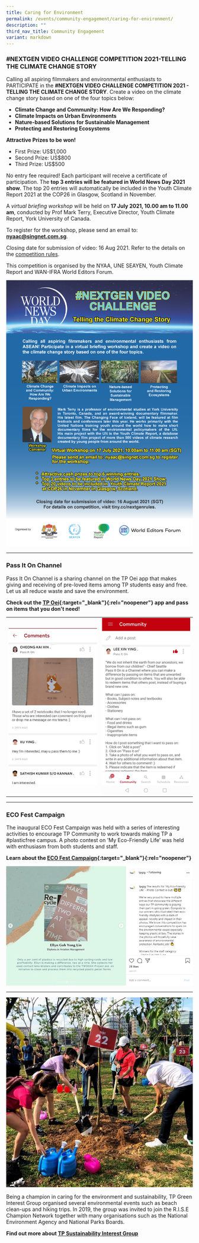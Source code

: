 ```yaml
---
title: Caring for Environment
permalink: /events/community-engagement/caring-for-environment/
description: ""
third_nav_title: Community Engagement
variant: markdown
---
```

### #NEXTGEN VIDEO CHALLENGE COMPETITION 2021-TELLING THE CLIMATE CHANGE STORY ###
Calling all aspiring filmmakers and environmental enthusiasts to PARTICIPATE in the **#NEXTGEN VIDEO CHALLENGE COMPETITION 2021 - TELLING THE CLIMATE CHANGE STORY**. Create a video  on the climate change story based on one of the four topics below:
* **Climate Change and Community: How Are We Responding?**
* **Climate Impacts on Urban Environments**
* **Nature-based Solutions for Sustainable Management**
* **Protecting and Restoring Ecosystems**

**Attractive Prizes to be won!**
* First Prize: US$1,000
* Second Prize: US$800
* Third Prize: US$500

No entry fee required! Each participant will receive a certificate of participation. The **top 3 entries will be featured in World News Day 2021 show**. The top 20 entries will automatically be included in the Youth Climate Report 2021 at the COP26 in Glasgow, Scotland in November.

A *virtual briefing workshop* will be held on **17 July 2021, 10.00 am to 11.00 am**, conducted by Prof Mark Terry, Executive Director, Youth Climate Report, York University of Canada.

To register for the workshop, please send an email to: **[nyaac@singnet.com.sg](mailto:nyaac@singnet.com.sg)**.

Closing date for submission of video: 16 Aug 2021. Refer to the details on the [competition rules](/files/BeCaring-EnvirCompetition%20Rules.pdf).

This competition is organised by the NYAA, UNE SEAYEN, Youth Climate Report and WAN-IFRA World Editors Forum.

![NEXTGEN VIDEO CHALLENGE COMPETITION 2021](/images/BeCaring-EnvirWNDVideoCompetition.png)

---
### Pass It On Channel ###
Pass It On Channel is a sharing channel on the TP Oei app that makes giving and receiving of pre-loved items among TP students easy and free. Let us all reduce waste and save the environment.

**Check out the [TP Oei](https://www.tp.edu.sg/life-at-tp/tp-students-digital-access-it-matters/students-it-needs.html#tpoei){:target="_blank"}{:rel="noopener"} app and pass on items that you don't need!**

<table>
    <tbody><tr>
        <td style="width:50%"><img src="/images/BeCaring-Env-PassItOn11.jpg" style="display:block;margin-left:auto;margin-right:auto;" alt="Care for Environment">       
        </td>
        <td style="width:50%"><img src="/images/BeCaring-Env-PassItOn2.png" style="display:block;margin-left:auto;margin-right:auto;" alt="Care for Environment2">       
        </td>
    </tr>
</tbody></table>

---

### ECO Fest Campaign ###
The inaugural ECO Fest Campaign was held with a series of interesting activities to encourage TP Community to work towards making TP a #plasticfree campus. A photo contest on 'My Eco-Friendly Life’ was held with enthusiasm from both students and staff.

**Learn about the [ECO Fest Campaign](https://www.instagram.com/p/CCm7zaGHYBL){:target="_blank"}{:rel="noopener"}**

![ECO Fest Campaign](/images/EcoFest4.JPG)

---

![TP Green Interest Group](/images/BeCaring-green_interest_grp1.jpg)

Being a champion in caring for the environment and sustainability, TP Green Interest Group organised several environmental events such as beach clean-ups and hiking trips. In 2019, the group was invited to join the R.I.S.E Champion Network together with many organisations such as the National Environment Agency and National Parks Boards.

**Find out more about [TP Sustainability Interest Group](https://www.instagram.com/tpsustig/)**